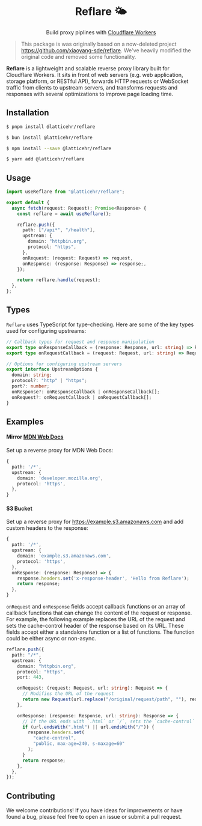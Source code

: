<h1 align="center">
  Reflare 🌤️
</h1>

<p align="center">
Build proxy piplines with <a href="https://workers.cloudflare.com/">Cloudflare Workers</a>
</p>

> This package is was originally based on a now-deleted project https://github.com/xiaoyang-sde/reflare. We've heavily modified the original code and removed some functionality.

**Reflare** is a lightweight and scalable reverse proxy library built for Cloudflare Workers. It sits in front of web servers (e.g. web application, storage platform, or RESTful API), forwards HTTP requests or WebSocket traffic from clients to upstream servers, and transforms requests and responses with several optimizations to improve page loading time.

## Installation

```bash
$ pnpm install @latticehr/reflare
```

```bash
$ bun install @latticehr/reflare
```

```bash
$ npm install --save @latticehr/reflare
```

```bash
$ yarn add @latticehr/reflare
```

## Usage

```typescript
import useReflare from "@latticehr/reflare";

export default {
  async fetch(request: Request): Promise<Response> {
    const reflare = await useReflare();

    reflare.push({
      path: ["/api*", "/health"],
      upstream: {
        domain: "httpbin.org",
        protocol: "https",
      },
      onRequest: (request: Request) => request,
      onResponse: (response: Response) => response;,
    });

    return reflare.handle(request);
  },
};
```

## Types

`Reflare` uses TypeScript for type-checking. Here are some of the key types used for configuring upstreams:

```ts
// Callback types for request and response manipulation
export type onResponseCallback = (response: Response, url: string) => Response;
export type onRequestCallback = (request: Request, url: string) => Request;

// Options for configuring upstream servers
export interface UpstreamOptions {
  domain: string;
  protocol?: "http" | "https";
  port?: number;
  onResponse?: onResponseCallback | onResponseCallback[];
  onRequest?: onRequestCallback | onRequestCallback[];
}
```

## Examples

#### Mirror [MDN Web Docs](https://developer.mozilla.org/en-US/)

Set up a reverse proxy for MDN Web Docs:

```typescript
{
  path: '/*',
  upstream: {
    domain: 'developer.mozilla.org',
    protocol: 'https',
  },
}
```

#### S3 Bucket

Set up a reverse proxy for https://example.s3.amazonaws.com and add custom headers to the response:

```typescript
{
  path: '/*',
  upstream: {
    domain: 'example.s3.amazonaws.com',
    protocol: 'https',
  },
  onResponse: (response: Response) => {
    response.headers.set('x-response-header', 'Hello from Reflare');
    return response;
  },
}
```

`onRequest` and `onResponse` fields accept callback functions or an array of callback functions that can change the content of the request or response. For example, the following example replaces the URL of the request and sets the cache-control header of the response based on its URL. These fields accept either a standalone function or a list of functions. The function could be either async or non-async.

```typescript
reflare.push({
  path: "/*",
  upstream: {
    domain: "httpbin.org",
    protocol: "https",
    port: 443,

    onRequest: (request: Request, url: string): Request => {
      // Modifies the URL of the request
      return new Request(url.replace("/original/request/path", ""), request);
    },

    onResponse: (response: Response, url: string): Response => {
      // If the URL ends with `.html` or `/`, sets the `cache-control` header
      if (url.endsWith(".html") || url.endsWith("/")) {
        response.headers.set(
          "cache-control",
          "public, max-age=240, s-maxage=60"
        );
      }
      return response;
    },
  },
});
```

## Contributing

We welcome contributions! If you have ideas for improvements or have found a bug, please feel free to open an issue or submit a pull request.
